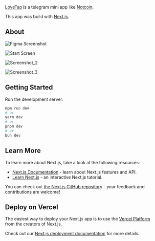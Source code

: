 [LoveTap](https://t.me/lovetap_test_bot) is a telegram mini app like [Notcoin](https://t.me/notcoin_bot).

This app was build with [Next.js](https://nextjs.org/).

## About

![Figma Screenshot](https://i.ibb.co/PM7JfJp/Love-Tap-1.png)  

![Start Screen](https://ibb.co/8dWTgLn) 

![Screenshot_2](https://ibb.co/pyJd44j)  

![Screenshot_3](https://ibb.co/WGNhSpb)  

## Getting Started

Run the development server:

```bash
npm run dev
# or
yarn dev
# or
pnpm dev
# or
bun dev
```

## Learn More

To learn more about Next.js, take a look at the following resources:

- [Next.js Documentation](https://nextjs.org/docs) - learn about Next.js features and API.
- [Learn Next.js](https://nextjs.org/learn) - an interactive Next.js tutorial.

You can check out [the Next.js GitHub repository](https://github.com/vercel/next.js/) - your feedback and contributions are welcome!

## Deploy on Vercel

The easiest way to deploy your Next.js app is to use the [Vercel Platform](https://vercel.com/new?utm_medium=default-template&filter=next.js&utm_source=create-next-app&utm_campaign=create-next-app-readme) from the creators of Next.js.

Check out our [Next.js deployment documentation](https://nextjs.org/docs/deployment) for more details.
